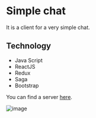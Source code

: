 # Simple chat

It is a client for a very simple chat.

## Technology 
- Java Script 
- ReactJS
- Redux
- Saga
- Bootstrap 

You can find a server [here](https://github.com/HappyMary16/simple-chat-server).

![image](https://user-images.githubusercontent.com/43311320/115968059-80a84980-a53e-11eb-9ae8-ab33a6e26fc7.png)
